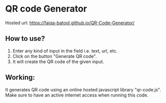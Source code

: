 # QR code Generator

Hosted url: https://faiqa-batool.github.io/QR-Code-Generator/

## How to use?

1. Enter any kind of input in the field i.e. text, url, etc.
2. Click on the button "Generate QR code".
3. It will create the QR code of the given input.

## Working:

It generates QR code using an online hosted javascript library "qr-code.js".
<br/>
Make sure to have an active internet access when running this code.
